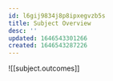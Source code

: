 ```yaml
---
id: l6gij9834j8p8ipxegvzb5s
title: Subject Overview
desc: ''
updated: 1646543301266
created: 1646543287226
---
```


![[subject.outcomes]]
